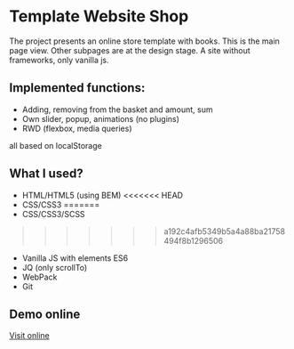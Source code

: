 # Template Website Shop
The project presents an online store template with books. This is the main page view. Other subpages are at the design stage. A site without frameworks, only vanilla js.

## Implemented functions:
* Adding, removing from the basket and amount, sum
* Own slider, popup, animations (no plugins)
* RWD (flexbox, media queries)

all based on localStorage

## What I used?
* HTML/HTML5 (using BEM)
<<<<<<< HEAD
* CSS/CSS3
=======
* CSS/CSS3/SCSS 
>>>>>>> a192c4afb5349b5a4a88ba21758494f8b1296506
* Vanilla JS with elements ES6
* JQ (only scrollTo)
* WebPack
* Git

## Demo online

[Visit online](http://bookstore.vot.pl/)
